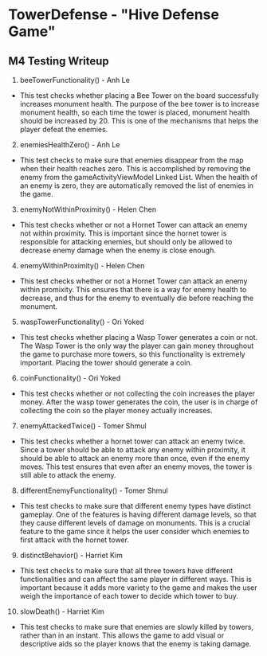 # TowerDefense - "Hive Defense Game"

## M4 Testing Writeup

1. beeTowerFunctionality() - Anh Le
* This test checks whether placing a Bee Tower on the board successfully increases monument health.
The purpose of the bee tower is to increase monument health, so each time the tower is placed, monument
health should be increased by 20. This is one of the mechanisms that helps the player defeat the enemies.

2. enemiesHealthZero() - Anh Le
* This test checks to make sure that enemies disappear from the map when their health reaches zero. This
is accomplished by removing the enemy from the gameActivityViewModel Linked List. When the health of an
enemy is zero, they are automatically removed the list of enemies in the game.

3. enemyNotWithinProximity() - Helen Chen
* This test checks whether or not a Hornet Tower can attack an enemy not within proximity. This is
important since the hornet tower is responsible for attacking enemies, but should only be allowed to
decrease enemy damage when the enemy is close enough.

4. enemyWithinProximity() - Helen Chen
* This test checks whether or not a Hornet Tower can attack an enemy within promixity. This ensures that
there is a way for enemy health to decrease, and thus for the enemy to eventually die before reaching
the monument.

5. waspTowerFunctionality() - Ori Yoked
* This test checks whether placing a Wasp Tower generates a coin or not. The Wasp Tower is the only way
the player can gain money throughout the game to purchase more towers, so this functionality is extremely
important. Placing the tower should generate a coin.

6. coinFunctionality() - Ori Yoked
* This test checks whether or not collecting the coin increases the player money. After the wasp tower
generates the coin, the user is in charge of collecting the coin so the player money actually increases.

7. enemyAttackedTwice() - Tomer Shmul
* This test checks whether a hornet tower can attack an enemy twice. Since a tower should be able to attack
any enemy within proximity, it should be able to attack an enemy more than once, even if the enemy moves.
This test ensures that even after an enemy moves, the tower is still able to attack the enemy.

8. differentEnemyFunctionality() - Tomer Shmul
* This test checks to make sure that different enemy types have distinct gameplay. One of the features
is having different damage levels, so that they cause different levels of damage on monuments. This is
a crucial feature to the game since it helps the user consider which enemies to first attack with the hornet tower.

9. distinctBehavior() - Harriet Kim
* This test checks to make sure that all three towers have different functionalities and can affect the
same player in different ways. This is important because it adds more variety to the game and makes the user
weigh the importance of each tower to decide which tower to buy.

10. slowDeath() - Harriet Kim
* This test checks to make sure that enemies are slowly killed by towers, rather than in an instant. This
allows the game to add visual or descriptive aids so the player knows that the enemy is taking damage.